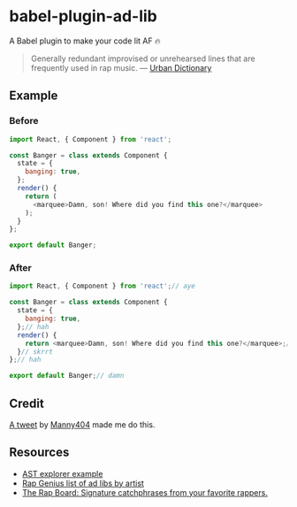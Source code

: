 # babel-plugin-ad-lib

A Babel plugin to make your code lit AF 🔥

> Generally redundant improvised or unrehearsed lines that are frequently used
> in rap music. &mdash; [Urban Dictionary][1]

## Example

### Before

```js
import React, { Component } from 'react';

const Banger = class extends Component {
  state = {
    banging: true,
  };
  render() {
    return (
      <marquee>Damn, son! Where did you find this one?</marquee>
    );
  }
};

export default Banger;
```

### After

```js
import React, { Component } from 'react';// aye

const Banger = class extends Component {
  state = {
    banging: true,
  };// hah
  render() {
    return <marquee>Damn, son! Where did you find this one?</marquee>;// hah
  }// skrrt
};// hah

export default Banger;// damn
```

## Credit

[A tweet][2] by [Manny404][3] made me do this.

## Resources

*   [AST explorer example][4]
*   [Rap Genius list of ad libs by artist][5]
*   [The Rap Board: Signature catchphrases from your favorite rappers.][6]

[1]: http://www.urbandictionary.com/define.php?term=ad+lib
[2]: https://twitter.com/mannynotfound/status/853407691468943360
[3]: https://github.com/mannynotfound
[4]: https://astexplorer.net/#/gist/8c34b6dff0bbfb3832d420314b148d13/212c59c63517d73d1aaf7d224cfbec055587ade6
[5]: https://genius.com/Rap-genius-ad-libs-explained-lyrics
[6]: http://therapboard.com/
